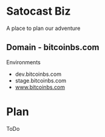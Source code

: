 # Satocast Biz
A place to plan our adventure

## Domain - bitcoinbs.com

Environments
* dev.bitcoinbs.com
* stage.bitcoinbs.com
* www.bitcoinbs.com

# Plan

ToDo

